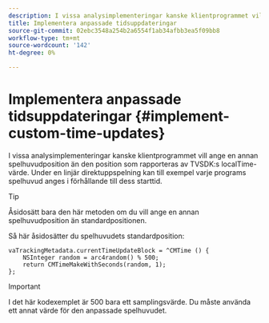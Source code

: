 ```yaml
---
description: I vissa analysimplementeringar kanske klientprogrammet vill ange en annan spelhuvudposition än den position som rapporteras av TVSDK:s localTime-värde. Under en linjär direktuppspelning kan till exempel varje programs spelhuvud anges i förhållande till dess starttid.
title: Implementera anpassade tidsuppdateringar
source-git-commit: 02ebc3548a254b2a6554f1ab34afbb3ea5f09bb8
workflow-type: tm+mt
source-wordcount: '142'
ht-degree: 0%

---
```


# Implementera anpassade tidsuppdateringar {#implement-custom-time-updates}

I vissa analysimplementeringar kanske klientprogrammet vill ange en annan spelhuvudposition än den position som rapporteras av TVSDK:s localTime-värde. Under en linjär direktuppspelning kan till exempel varje programs spelhuvud anges i förhållande till dess starttid.

>[!TIP]
>
>Åsidosätt bara den här metoden om du vill ange en annan spelhuvudposition än standardpositionen.

Så här åsidosätter du spelhuvudets standardposition:

```
vaTrackingMetadata.currentTimeUpdateBlock = ^CMTime () { 
    NSInteger random = arc4random() % 500;  
    return CMTimeMakeWithSeconds(random, 1); 
};
```

>[!IMPORTANT]
>
>I det här kodexemplet är 500 bara ett samplingsvärde. Du måste använda ett annat värde för den anpassade spelhuvudet.
